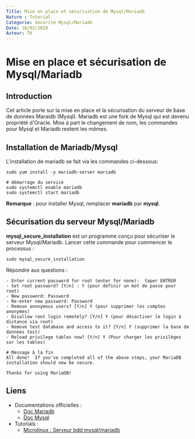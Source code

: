 ```yaml
---
Title: Mise en place et sécurisation de Mysql/Mariadb
Nature : Tutorial
Catégorie: Sécurité Mysql/Mariadb
Date: 16/02/2020
Auteur: TK
---
```


# Mise en place et sécurisation de Mysql/Mariadb
## Introduction
Cet article porte sur la mise en place et la sécurisation du serveur de base de données Maraidb (Mysql).
Mariadb est une fork de Mysql qui est devenu propriété d'Oracle.
Mise à part le changement de nom, les commandes pour Mysql et Mariadb restent les mêmes.

## Installation de Mariadb/Mysql
L'installation de mariadb se fait via les commandes ci-dessous:
```
sudo yum install -y mariadb-server mariadb

# démarrage du service
sudo systemctl enable mariadb
sudo systemctl start mariadb
```
**Remarque** : pour installer Mysql, remplacer **mariadb** par **mysql**.

## Sécurisation du serveur Mysql/Mariadb
**mysql_secure_installation** est un programme conçu pour sécuriser le serveur Mysql/Mariadb. Lancer cette commande pour commencer le processus :
```
sudo mysql_secure_installation
```
Répondre aux questions :
```
- Enter current password for root (enter for none):  taper ENTRER
- Set root password? [Y/n] : Y (pour définir un mot de passe pour root)
- New password: Password
- Re-enter new password: Password
- Remove anonymous users? [Y/n] Y (pour supprimer les comptes anonymes)
- Disallow root login remotely? [Y/n] Y (pour désactiver le login à distance via root)
- Remove test database and access to it? [Y/n] Y (supprimer la base de données test)
- Reload privilege tables now? [Y/n] Y (Pour charger les privilèges sur les tables)

# Message à la fin
All done!  If you've completed all of the above steps, your MariaDB
installation should now be secure.

Thanks for using MariaDB!

```



## Liens
- Documentations officielles :
  - [Doc Mariadb](https://mariadb.org/documentation/)
  - [Doc Mysql](https://dev.mysql.com/doc/)
- Tutorials :
  - [Microlinux : Serveur bdd mysql/mariadb](https://www.microlinux.fr/mysql-centos-7/)
